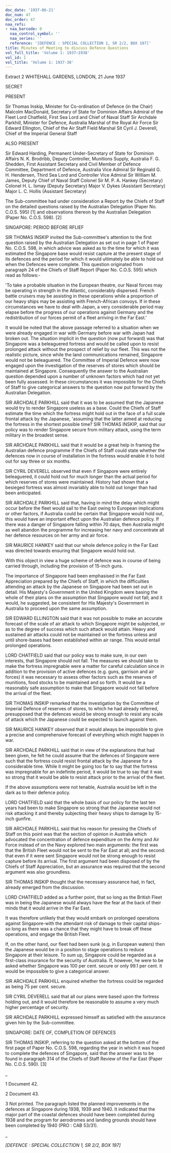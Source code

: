 ```yaml
---
doc_date: '1937-06-21'
doc_num: 47
doc_order: 47
naa_refs:
- naa_barcode: 0
  naa_control_symbol: ''
  naa_series: ''
  reference: '[DEFENCE : SPECIAL COLLECTION 1, SR 2/2, BOX 197]'
title: Minutes of Meeting to discuss Defence Questions
vol_full_title: 'Volume 1: 1937–1938'
vol_id: 1
vol_title: 'Volume 1: 1937-38'
---
```


Extract 2 WHITEHALL GARDENS, LONDON, 21 June 1937

SECRET

PRESENT

Sir Thomas Inskip, Minister for Co-ordination of Defence (in the Chair) Malcolm MacDonald, Secretary of State for Dominion Affairs Admiral of the Fleet Lord Chatfield, First Sea Lord and Chief of Naval Staff Sir Archdale Parkhill, Minister for Defence, Australia Marshal of the Royal Air Force Sir Edward Ellington, Chief of the Air Staff Field Marshal Sit Cyril J. Deverell, Chief of the Imperial General Staff

ALSO PRESENT

Sir Edward Harding, Permanent Under-Secretary of State for Dominion Affairs N. K. Brodribb, Deputy Controller, Munitions Supply, Australia F. G. Shedden, First Assistant Secretary and Civil Member of Defence Committee, Department of Defence, Australia Vice Admiral Sir Reginald G. H. Hendersen, Third Sea Lord and Controller Vice Admiral Sir William M. James, Deputy Chief of Naval Staff Colonel Sir M. P. A. Hankey (Secretary) Colonel H. L. Ismay (Deputy Secretary) Major V. Dykes (Assistant Secretary) Major L. C. Hollis (Assistant Secretary)

The Sub-committee had under consideration a Report by the Chiefs of Staff on the detailed questions raised by the Australian Delegation (Paper No. C.O.S. 595) [1] and observations thereon by the Australian Delegation (Paper No. C.O.S. 598). [2]

SINGAPORE: PERIOD BEFORE RFLIEF

SIR THOMAS INSKIP invited the Sub-committee's attention to the first question raised by the Australian Delegation as set out in page 1 of Paper No. C.O.S. 598, in which advice was asked as to the time for which it was estimated the Singapore base would resist capture at the present stage of its defences and the period for which it would ultimately be able to hold out when the Defences were complete. This question originated from paragraph 24 of the Chiefs of Staff Report (Paper No. C.O.S. 595) which read as follows:-

'To take a probable situation in the European theatre, our Naval forces may be operating in strength in the Atlantic, considerably dispersed. French battle cruisers may be assisting in these operations while a proportion of our heavy ships may be assisting with French-African convoys. If in these circumstances we have to deal with Japan, a very considerable period may elapse before the progress of our operations against Germany and the redistribution of our forces permit of a fleet arriving in the Far East.'

It would be noted that the above passage referred to a situation when we were already engaged in war with Germany before war with Japan had broken out. The situation implicit in the question (now put forward) was that Singapore was a beleaguered fortress and would be called upon to resist prolonged attack without the prospect of relief by our fleet. This was not the realistic picture, since while the land communications remained, Singapore would not be beleaguered. The Committee of Imperial Defence were now engaged upon the investigation of the reserves of stores which should be maintained at Singapore. Consequently the answer to the Australian question depended upon a number of unknown factors which had not yet been fully assessed. In these circumstances it was impossible for the Chiefs of Staff to give categorical answers to the question now put forward by the Australian Delegation.

SIR ARCHDALE PARKHILL said that it was to be assumed that the Japanese would try to render Singapore useless as a base. Could the Chiefs of Staff estimate the time which the fortress might hold out in the face of a full scale frontal attack by the Japanese, 'assuming that the latter aimed at reducing the fortress in the shortest possible time? SIR THOMAS INSKIP, said that our policy was to render Singapore secure from military attack, using the term military in the broadest sense.

SIR ARCHDALE PARKHILL said that it would be a great help in framing the Australian defence programme if the Chiefs of Staff could state whether the defences now in course of installation in the fortress would enable it to hold out for say three or six months.

SIR CYRIL DEVERELL observed that even if Singapore were entirely beleaguered, it could hold out for much longer than the actual period for which reserves of stores were maintained. History had shown that a besieged fortress was almost invariably able to hold out longer than had been anticipated.

SIR ARCHDALE PARKHILL said that, having in mind the delay which might occur before the fleet would sail to the East owing to European implications or other factors, if Australia could be certain that Singapore would hold out, this would have an important effect upon the Australian defence policy. If there was a danger of Singapore falling within 70 days, then Australia might as well abandon the programme for increasing her navy and concentrate all her defence resources on her army and air force.

SIR MAURICE HANKEY said that our whole defence policy in the Far East was directed towards ensuring that Singapore would hold out.

With this object in view a huge scheme of defence was in course of being carried through, including the provision of 15-inch guns.

The importance of Singapore had been emphasised in the Far East Appreciation prepared by the Chiefs of Staff, in which the difficulties attending an attack by the Japanese on Singapore had been set out in detail. His Majesty's Government in the United Kingdom were basing the whole of their plans on the assumption that Singapore would not fall; and it would, he suggested, be consistent for His Majesty's Government in Australia to proceed upon the same assumption.

SIR EDWARD ELLINGTON said that it was not possible to make an accurate forecast of the scale of air attack to which Singapore might be subjected, or as to the degree of success which such attack would attain. Heavy and sustained air attacks could not be maintained on the fortress unless and until shore-bases had been established within air range. This would entail prolonged operations.

LORD CHATFIELD said that our policy was to make sure, in our own interests, that Singapore should not fall. The measures we should take to make the fortress impregnable were a matter for careful calculation since in addition to the provision of active defences (e.g. guns, garrison and air forces) it was necessary to assess other factors such as the reserves of munitions, food stocks to be maintained and so forth. It would be a reasonably safe assumption to make that Singapore would not fall before the arrival of the fleet.

SIR THOMAS INSKIP remarked that the investigation by the Committee of Imperial Defence of reserves of stores, to which he had already referred, presupposed that the defences would be strong enough to resist any scale of attack which the Japanese could be expected to launch against them.

SIR MAURICE HANKEY observed that it would always be impossible to give a precise and comprehensive forecast of everything which might happen in war.

SIR ARCHDALE PARKHILL said that in view of the explanations that had been given, he felt he could assume that the defences of Singapore were such that the fortress could resist frontal attack by the Japanese for a considerable time. While it might be going too far to say that the fortress was impregnable for an indefinite period, it would be true to say that it was so strong that it would be able to resist attack prior to the arrival of the fleet.

If the above assumptions were not tenable, Australia would be left in the dark as to their defence policy.

LORD CHATFIELD said that the whole basis of our policy for the last ten years had been to make Singapore so strong that the Japanese would not risk attacking it and thereby subjecting their heavy ships to damage by 15-inch gunfire.

SIR ARCHDALE PARKHILL said that his reason for pressing the Chiefs of Staff on this point was that the section of opinion in Australia which advocated the concentration of defence expenditure on the Army and Air Force instead of on the Navy explored two main arguments: the first was that the British Fleet would not be sent to the Far East at all; and the second: that even if it were sent Singapore would not be strong enough to resist capture before its arrival. The first argument had been disposed of by the Chiefs of Staff Appreciation, but an assurance was required that the second argument was also groundless.

SIR THOMAS INSKIP thought that the necessary assurance had, in fact, already emerged from the discussion.

LORD CHATFIELD added as a further point, that so long as the British Fleet was in being the Japanese would always have the fear at the back of their minds that it would arrive in the Far East.

It was therefore unlikely that they would embark on prolonged operations against Singapore-with the attendant risk of damage to their capital ships-so long as there was a chance that they might have to break off these operations, and engage the British Fleet.

If, on the other hand, our fleet had been sunk (e.g. in European waters) then the Japanese would be in a position to stage operations to reduce Singapore at their leisure. To sum up, Singapore could be regarded as a first-class insurance for the security of Australia. If, however, he were to be asked whether Singapore was 100 per cent. secure or only 99.1 per cent. it would be impossible to give a categorical answer.

SIR ARCHDALE PARKHILL enquired whether the fortress could be regarded as being 75 per cent. secure.

SIR CYRIL DEVERELL said that all our plans were based upon the fortress holding out, and it would therefore be reasonable to assume a very much higher percentage of security.

SIR ARCHDALE PARKHILL expressed himself as satisfied with the assurance given him by the Sub-committee.

SINGAPORE: DATE OF, COMPLETION OF DEFENCES

SIR THOMAS INSKIP, referring to the question asked at the bottom of the first page of Paper No. C.O.S. 598, regarding the year in which it was hoped to complete the defences of Singapore, said that the answer was to be found in paragraph 314 of the Chiefs of Staff Review of the Far East (Paper No. C.O.S. 590). [3]

 _

1 Document 42.

2 Document 43.

3 Not printed. The paragraph listed the planned improvements in the defences at Singapore during 1938, 1939 and 1940. It indicated that the major part of the coastal defences should have been completed during 1938 and the program for aerodromes and landing grounds should have been completed by 1940 (PRO : CAB 53/31).

_

 _[DEFENCE : SPECIAL COLLECTION 1, SR 2/2, BOX 197]_